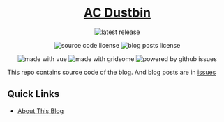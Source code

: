 <h1 align="center"><a href="https://allanchain.github.io/blog/">AC Dustbin</a></h1>
<p align="center">
  <img alt="latest release" src="https://img.shields.io/github/v/tag/AllanChain/blog?sort=semver&label=latest%20release">
</p>
<p align="center">
  <img alt="source code license" src="https://img.shields.io/badge/source_code_license-MIT-green">
  <img alt="blog posts license" src="https://img.shields.io/badge/blog_posts_license-by--nc--sa-blue">
</p>
<p align="center">
  <img alt="made with vue" src="https://img.shields.io/badge/made_with-vue-41b883">
  <img alt="made with gridsome" src="https://img.shields.io/badge/made_with-gridsome-5bd1a1">
  <img alt="powered by github issues" src="https://img.shields.io/badge/powered_by-gitHub_issues-black">
</p>

This repo contains source code of the blog. And blog posts are in [issues](https://github.com/AllanChain/blog/issues)

## Quick Links

- [About This Blog](https://allanchain.github.io/blog/post/about/)
